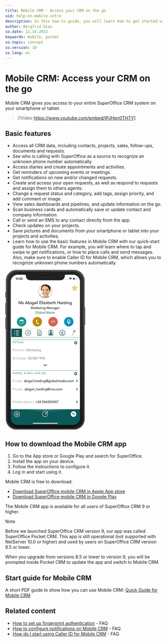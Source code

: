 ```yaml
---
title: Mobile CRM - Access your CRM on the go
uid: help-en-mobile-intro
description: In this how-to guide, you will learn how to get started with the basic features in Mobile CRM.
author: Bergfrid Dias
so.date: 12.14.2022
keywords: mobile, pocket
so.topic: concept
so.version: 10
so.lang: en
---
```


# Mobile CRM: Access your CRM on the go

Mobile CRM gives you access to your entire SuperOffice CRM system on your smartphone or tablet.

<!-- markdownlint-disable-next-line MD034 DOCSMD007 -->
> [!Video https://www.youtube.com/embed/IPJHqn0THTY]

## Basic features

* Access all CRM data, including contacts, projects, sales, follow-ups, documents and requests.
* See who is calling with SuperOffice as a source to recognize an unknown phone number automatically.
* Access diaries and create appointments and activities.
* Get reminders of upcoming events or meetings.
* Get notifications on new and/or changed requests.
* Create and access your open requests, as well as respond to requests and assign them to others agents.
* Change a request status and category, add tags, assign priority, and add comment or image.
* View sales dashboards and pipelines, and update information on the go.
* Scan business cards and automatically save or update contact and company information.
* Call or send an SMS to any contact directly from the app.
* Check updates on your projects.
* Save pictures and documents from your smartphone or tablet into your projects and activities.
* Learn how to use the basic features in Mobile CRM with our quick-start guide for Mobile CRM. For example, you will learn where to tap and swipe to get notifications, or how to place calls and send messages. Also, make sure to enable Caller ID for Mobile CRM, which allows you to recognize unknown phone numbers automatically.

![Gif on how to use Mobile CRM][img1]

## How to download the Mobile CRM app

1. Go to the App store or Google Play and search for SuperOffice.
1. Install the app on your device.
1. Follow the instructions to configure it.
1. Log in and start using it.

Mobile CRM is free to download:

* [Download SuperOffice mobile CRM in Apple App store][6]
* [Download SuperOffice mobile CRM in Google Play][7]

The Mobile CRM app is available for all users of SuperOffice CRM 9 or higher.

> [!NOTE]
> Before we launched SuperOffice CRM version 9, our app was called SuperOffice Pocket CRM. This app is still operational (not supported with NetServer 10.0 or higher) and used by users on SuperOffice CRM version 8.5 or lower.

When you upgrade from versions 8.5 or lower to version 9, you will be prompted inside Pocket CRM to update the app and switch to Mobile CRM.

## Start guide for Mobile CRM

A short PDF guide to show how you can use Mobile CRM: [Quick Guide for Mobile CRM][1]

## Related content

* [How to set up fingerprint authentication][3] - FAQ
* [How to configure notifications on Mobile CRM][4] - FAQ
* [How do I start using Caller ID for Mobile CRM][5] - FAQ

<!-- Referenced links -->
[1]: https://community.superoffice.com/globalassets/user--admin/learning/user-guide/mobile-crm/quick-guide-for-mobile-crm-2020.pdf
[3]: https://community.superoffice.com/no/support-faqs/faq/how-do-i-start-using-fingerprint-authentication-to-enter-my-mobile-crm-app/
[4]: https://community.superoffice.com/no/support-faqs/faq/how-do-i-configure-notifications-on-the-mobile-crm-app/
[5]: https://community.superoffice.com/no/support-faqs/faq/how-do-i-start-using-caller-id-for-mobile-crm/
[6]: https://apps.apple.com/us/app/superoffice-mobile-crm/id1516435957
[7]: https://play.google.com/store/apps/details?id=no.superoffice.mobile&hl=no&gl=US&pli=1

<!-- Referenced images -->
[img1]: media/mobile-crm-gif-prev-02.gif
